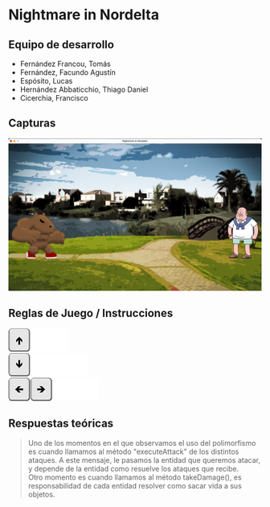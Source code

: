 # Nightmare in Nordelta

## Equipo de desarrollo

- Fernández Francou, Tomás
- Fernández, Facundo Agustín
- Espósito, Lucas
- Hernández Abbaticchio, Thiago Daniel
- Cicerchia, Francisco

## Capturas

![screenrecording1](screenshots/Screenshot3.png)

## Reglas de Juego / Instrucciones

![upArrow](KeyboardAssigments/upArrowAssigment.png)</br>
![downArrow](KeyboardAssigments/downArrowAssigment.png)</br>
![sideArrows](KeyboardAssigments/sideArrowsAssigment.png)</br>

## Respuestas teóricas

> Uno de los momentos en el que observamos el uso del polimorfismo es cuando llamamos al método "executeAttack" de los distintos ataques. A este mensaje, le pasamos la entidad que queremos atacar, y depende de la entidad como resuelve los ataques que recibe.  
> Otro momento es cuando llamamos al método takeDamage(), es responsabilidad de cada entidad resolver como sacar vida a sus objetos.  
